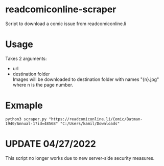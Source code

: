 # readcomiconline-scraper
Script to download a comic issue from readcomiconline.li
# Usage
Takes 2 arguments: 
- url
- destination folder
\
Images will be downloaded to destination folder with names "{n}.jpg" where n is the page number.

# Exmaple
```
python3 scraper.py "https://readcomiconline.li/Comic/Batman-1940/Annual-1?id=48568" "C:/Users/kamil/Downloads"
```

# UPDATE 04/27/2022
This script no longer works due to new server-side security measures.
